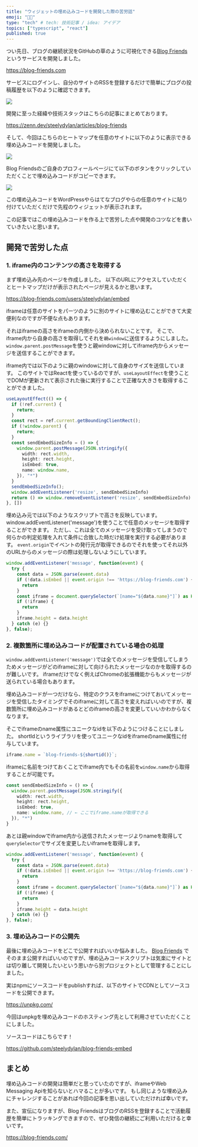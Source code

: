 ```yaml
---
title: "ウィジェットの埋め込みコードを開発した際の苦労話"
emoji: "👨‍💻"
type: "tech" # tech: 技術記事 / idea: アイデア
topics: ["typescript", "react"]
published: true
---
```


つい先日、ブログの継続状況をGitHubの草のように可視化できる[Blog Friends](https://blog-friends.com/)というサービスを開発しました。

https://blog-friends.com

サービスにログインし、自分のサイトのRSSを登録するだけで簡単にブログの投稿履歴を以下のように確認できます。

![](https://blog-friends.com/images/activity.png)

開発に至った経緯や技術スタックはこちらの記事にまとめております。

https://zenn.dev/steelydylan/articles/blog-friends

そして、今回はこちらのヒートマップを任意のサイトに以下のように表示できる埋め込みコードを開発しました。

![](https://storage.googleapis.com/zenn-user-upload/23cf310cf91c6180d77b8900.png)


Blog Friendsのご自身のプロフィールページにて以下のボタンをクリックしていただくことで埋め込みコードがコピーできます。

![](https://storage.googleapis.com/zenn-user-upload/2f248c4e8eb55e44ff850481.png)

この埋め込みコードをWordPressやらはてなブログやらの任意のサイトに貼り付けていただくだけで先程のウィジェットが表示されます。

この記事ではこの埋め込みコードを作る上で苦労した点や開発のコツなどを書いていきたいと思います。

## 開発で苦労した点


### 1. iframe内のコンテンツの高さを取得する

まず埋め込み先のページを作成しました。
以下のURLにアクセスしていただくとヒートマップだけが表示されたページが見えるかと思います。

https://blog-friends.com/users/steelydylan/embed


iframeは任意のサイトをパーツのように別のサイトに埋め込むことができて大変便利なのですが不便な点もあります。

それはiframeの高さをiframeの内側から決められないことです。
そこで、iframe内から自身の高さを取得してそれを`親window`に送信するようにしました。
`window.parent.postMessage`を使うと親windowに対してiframe内からメッセージを送信することができます。

iframe内では以下のように親のwindowに対して自身のサイズを送信しています。
このサイトではReactを使っているのですが、`useLayoutEffect`を使うことでDOMが更新されて表示された後に実行することで正確な大きさを取得することができました。

```ts
useLayoutEffect(() => {
  if (!ref.current) {
    return;
  }
  const rect = ref.current.getBoundingClientRect();
  if (!window.parent) {
    return;
  }
  const sendEmbedSizeInfo = () => {
    window.parent.postMessage(JSON.stringify({
      width: rect.width,
      height: rect.height,
      isEmbed: true,
      name: window.name,
    }), "*")
  }
  sendEmbedSizeInfo();
  window.addEventListener('resize', sendEmbedSizeInfo)
  return () => window.removeEventListener('resize', sendEmbedSizeInfo)
}, [])
```

埋め込み元では以下のようなスクリプトで高さを反映しています。
window.addEventListener('message')を使うことで任意のメッセージを取得することができます。
ただし、これは全てのメッセージを受け取ってしまうので何らかの判定処理を入れて条件に合致した時だけ処理を実行する必要があります。
`event.origin`でイベントの発行元が取得できるのでそれを使ってそれ以外のURLからのメッセージの際は処理しないようにしています。

```ts
window.addEventListener('message', function(event) {
  try {
    const data = JSON.parse(event.data)
    if (!data.isEmbed || event.origin !== 'https://blog-friends.com') {
      return
    }
    const iframe = document.querySelector(`[name="${data.name}"]`) as HTMLIFrameElement
    if (!iframe) {
      return
    }
    iframe.height = data.height
  } catch (e) {}
}, false);
```

### 2. 複数箇所に埋め込みコードが配置されている場合の処理

`window.addEventListener('message')`では全てのメッセージを受信してしまうためメッセージがどのiframeに対して向けられたメッセージなのかを取得するのが難しいです。
iframeだけでなく例えばChromeの拡張機能からもメッセージが送られている場合もあります。

埋め込みコードが一つだけなら、特定のクラスをiframeにつけておいてメッセージを受信したタイミングでそのiframeに対して高さを変えればいいのですが、複数箇所に埋め込みコードがあるとどのiframeの高さを変更していいかわからなくなります。

そこでiframeのname属性にユニークなidを以下のようにつけることにしました。
shortIdというライブラリを使ってユニークなidをiframeのname属性に付与しています。

```ts
iframe.name = `blog-friends-${shortid()}`;
```

iframeに名前をつけておくことでiframe内でもその名前を`window.name`から取得することが可能です。

```ts
const sendEmbedSizeInfo = () => {
  window.parent.postMessage(JSON.stringify({
    width: rect.width,
    height: rect.height,
    isEmbed: true,
    name: window.name, // ← ここでiframe.nameが取得できる
  }), "*")
}
```

あとは親windowでiframe内から送信されたメッセージよりnameを取得して`querySelector`でサイズを変更したいiframeを取得します。

```ts
window.addEventListener('message', function(event) {
  try {
    const data = JSON.parse(event.data)
    if (!data.isEmbed || event.origin !== 'https://blog-friends.com') {
      return
    }
    const iframe = document.querySelector(`[name="${data.name}"]`) as HTMLIFrameElement
    if (!iframe) {
      return
    }
    iframe.height = data.height
  } catch (e) {}
}, false);
```

### 3. 埋め込みコードの公開先

最後に埋め込みコードをどこで公開すればいいか悩みました。
[Blog Friends](https://blog-friends.com) でそのまま公開すればいいのですが、埋め込みコードスクリプトは気楽にサイトとは切り離して開発したいという思いから別プロジェクトとして管理することにしました。

実はnpmにソースコードをpublishすれば、以下のサイトでCDNとしてソースコードを公開できます。

https://unpkg.com/

今回はunpkgを埋め込みコードのホスティング先として利用させていただくことにしました。

ソースコードはこちらです！

https://github.com/steelydylan/blog-friends-embed

## まとめ

埋め込みコードの開発は簡単だと思っていたのですが、iframeやWeb Messaging Apiを知らないとハマることが多いです。
もし同じような埋め込みにチャレンジすることがあれば今回の記事を思い出していただければ幸いです。

また、宣伝になりますが、Blog FriendsはブログのRSSを登録することで活動履歴を簡単にトラッキングできますので、ぜひ発信の継続にご利用いただけると幸いです。

https://blog-friends.com/

